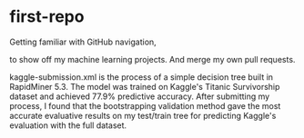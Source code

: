 # first-repo
Getting familiar with GitHub navigation, 
  
  to show off my machine learning projects.
And merge my own pull requests. 

kaggle-submission.xml is the process of a simple decision tree built in RapidMiner 5.3. The model was trained on Kaggle's Titanic Survivorship dataset and achieved 77.9% predictive accuracy. After submitting my process, I found that the bootstrapping validation method gave the most accurate evaluative results on my test/train tree for predicting Kaggle's evaluation with the full dataset. 
